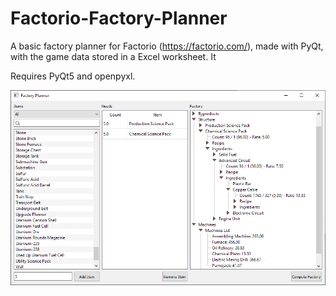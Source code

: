 # Factorio-Factory-Planner
A basic factory planner for Factorio (https://factorio.com/), made with PyQt, with the game data stored in a Excel worksheet.
It 

Requires PyQt5 and openpyxl.

![Demo](img/demo.png)
